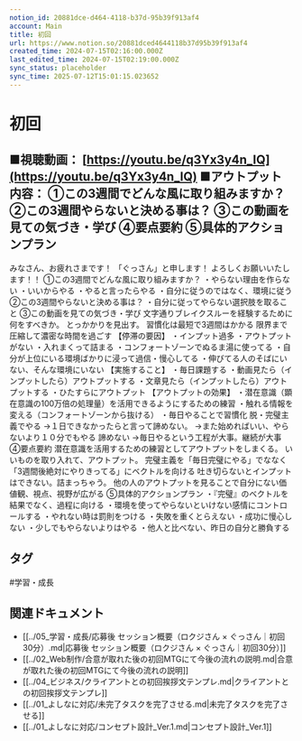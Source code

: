 ```yaml
---
notion_id: 20881dce-d464-4118-b37d-95b39f913af4
account: Main
title: 初回
url: https://www.notion.so/20881dced4644118b37d95b39f913af4
created_time: 2024-07-15T02:16:00.000Z
last_edited_time: 2024-07-15T02:19:00.000Z
sync_status: placeholder
sync_time: 2025-07-12T15:01:15.023652
---
```

# 初回

■視聴動画：
[https://youtu.be/q3Yx3y4n_IQ](https://youtu.be/q3Yx3y4n_IQ)
■アウトプット内容：
①この3週間でどんな風に取り組みますか？
②この3週間やらないと決める事は？
③この動画を見ての気づき・学び
④要点要約
⑤具体的アクションプラン
---
みなさん、お疲れさまです！
「ぐっさん」と申します！
よろしくお願いいたします！！
①この3週間でどんな風に取り組みますか？
・やらない理由を作らない
・いいからやる
・やると言ったらやる
・自分に従うのではなく、環境に従う
②この3週間やらないと決める事は？
・自分に従ってやらない選択肢を取ること
③この動画を見ての気づき・学び
文字通りブレイクスルーを経験するために何をすべきか。
とっかかりを見出す。
習慣化は最短で3週間はかかる
限界まで圧縮して濃密な時間を過ごす
【停滞の要因】
・インプット過多
・アウトプットがない
・入れまくって詰まる
・コンフォートゾーンでぬるま湯に使ってる
・自分が上位にいる環境ばかりに浸って過信・慢心してる
・伸びてる人のそばにいない、そんな環境にいない
【実施すること】
・毎日課題する
・動画見たら（インプットしたら）アウトプットする
・文章見たら（インプットしたら）アウトプットする
・ひたすらにアウトプット
【アウトプットの効果】
・潜在意識（顕在意識の100万倍の処理量）を活用できるようにするための練習
・触れる情報を変える（コンフォートゾーンから抜ける）
・毎日やることで習慣化
脱・完璧主義でやる
→１日できなかったらと言って諦めない。
→また始めればいい、やらないより１０分でもやる
諦めない
→毎日やるという工程が大事。継続が大事
④要点要約
潜在意識を活用するための練習としてアウトプットをしまくる。
いいものを取り入れて、アウトプット。
完璧主義を「毎日完璧にやる」でななく「3週間後絶対にやりきってる」にベクトルを向ける
吐き切らないとインプットはできない。詰まっちゃう。
他の人のアウトプットを見ることで自分にない価値観、視点、視野が広がる
⑤具体的アクションプラン
・『完璧』のベクトルを結果でなく、過程に向ける
・環境を使ってやらないといけない感情にコントロールする
・やれない時は罰則をつける
・失敗を重くとらえない
・成功に慢心しない
・少しでもやらないよりはやる
・他人と比べない、昨日の自分と勝負する

## タグ

#学習・成長 

## 関連ドキュメント

- [[../05_学習・成長/応募後 セッション概要（ロクジさん × ぐっさん｜初回30分）.md|応募後 セッション概要（ロクジさん × ぐっさん｜初回30分）]]
- [[../02_Web制作/合意が取れた後の初回MTGにて今後の流れの説明.md|合意が取れた後の初回MTGにて今後の流れの説明]]
- [[../04_ビジネス/クライアントとの初回挨拶文テンプレ.md|クライアントとの初回挨拶文テンプレ]]
- [[../01_よしなに対応/未完了タスクを完了させる.md|未完了タスクを完了させる]]
- [[../01_よしなに対応/コンセプト設計_Ver.1.md|コンセプト設計_Ver.1]]

